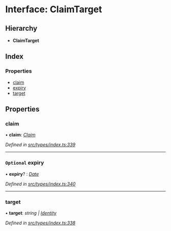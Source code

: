 # Interface: ClaimTarget

## Hierarchy

* **ClaimTarget**

## Index

### Properties

* [claim](claimtarget.md#claim)
* [expiry](claimtarget.md#optional-expiry)
* [target](claimtarget.md#target)

## Properties

###  claim

• **claim**: *[Claim](../globals.md#claim)*

*Defined in [src/types/index.ts:339](https://github.com/PolymathNetwork/polymesh-sdk/blob/41410c6/src/types/index.ts#L339)*

___

### `Optional` expiry

• **expiry**? : *[Date](../enums/transactionargumenttype.md#date)*

*Defined in [src/types/index.ts:340](https://github.com/PolymathNetwork/polymesh-sdk/blob/41410c6/src/types/index.ts#L340)*

___

###  target

• **target**: *string | [Identity](../classes/identity.md)*

*Defined in [src/types/index.ts:338](https://github.com/PolymathNetwork/polymesh-sdk/blob/41410c6/src/types/index.ts#L338)*
